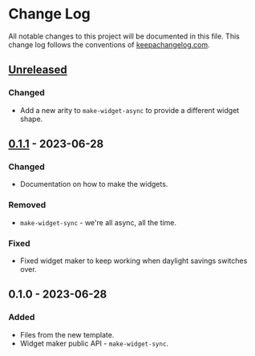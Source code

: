# Change Log
All notable changes to this project will be documented in this file. This change log follows the conventions of [keepachangelog.com](http://keepachangelog.com/).

## [Unreleased]
### Changed
- Add a new arity to `make-widget-async` to provide a different widget shape.

## [0.1.1] - 2023-06-28
### Changed
- Documentation on how to make the widgets.

### Removed
- `make-widget-sync` - we're all async, all the time.

### Fixed
- Fixed widget maker to keep working when daylight savings switches over.

## 0.1.0 - 2023-06-28
### Added
- Files from the new template.
- Widget maker public API - `make-widget-sync`.

[Unreleased]: https://sourcehost.site/your-name/day04-passports/compare/0.1.1...HEAD
[0.1.1]: https://sourcehost.site/your-name/day04-passports/compare/0.1.0...0.1.1
